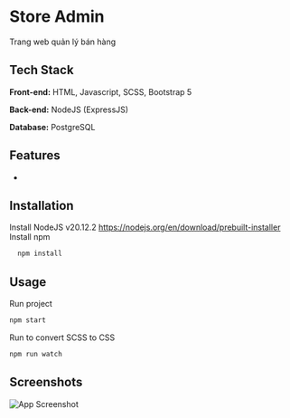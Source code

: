 
# Store Admin 
Trang web quản lý bán hàng





## Tech Stack

**Front-end:** HTML, Javascript, SCSS, Bootstrap 5

**Back-end:** NodeJS (ExpressJS)

**Database:** PostgreSQL


## Features

- 


## Installation

Install NodeJS v20.12.2
https://nodejs.org/en/download/prebuilt-installer
Install npm
```bash
  npm install
```
    
## Usage
Run project
```bash
npm start
```

Run to convert SCSS to CSS
```bash
npm run watch
```
## Screenshots

![App Screenshot](https://via.placeholder.com/468x300?text=App+Screenshot+Here)

